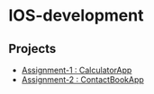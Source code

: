 # IOS-development
## Projects
* [Assignment-1 : CalculatorApp](https://github.com/Assylzhan-Izbassar/IOS-development/tree/main/Assignment-1/CalculatorApp/CalculatorApp) <br/>
* [Assignment-2 : ContactBookApp](https://github.com/Assylzhan-Izbassar/IOS-development/tree/main/Assignment-2/Contact%20Book/Contact%20Book) <br/>
